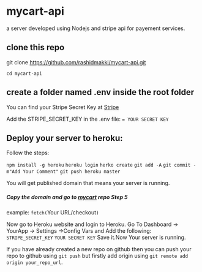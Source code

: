 # mycart-api
a server developed using Nodejs and stripe api for payement services.

## clone this repo
  
  git clone https://github.com/rashidmakki/mycart-api.git
  
  `cd mycart-api`
  
## create a folder named .env inside the root folder
You can find your Stripe Secret Key at [Stripe](https://www.stripe.com/)

Add the STRIPE_SECRET_KEY in the .env file:
`= YOUR SECRET KEY`


## Deploy your server to heroku:
Follow the steps:

`npm install -g heroku`
`heroku login`
`herko create`
`git add -A`
`git commit -m"Add Your Comment"`
`git push heroku master`

You will get published domain that means your server is running.
##### Copy the domain and go to [mycart](https://github.com/rashidmakki/mycart.git) repo Step 5 
example: `fetch(`Your URL/checkout`)`

Now go to Heroku website and login to Heroku.
Go To Dashboard -> YourApp -> Settings ->Config Vars and Add the following:
  `STRIPE_SECRET_KEY`   `YOUR SECRET KEY`
Save it.Now Your server is running.

If you have already created a new repo on github then you can push your repo to github using `git push` but firstly add origin using `git remote add origin your_repo_url`.
